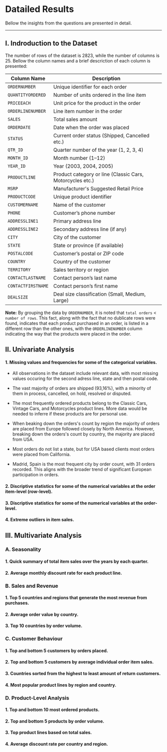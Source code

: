 # Datailed Results

Bellow the insights from the questions are presented in detail.

-------------------

## **I. Indroduction to the Dataset**

The number of rows of the dataset is 2823, while the number of columns is 25. 
Bellow the column names and a brief descriction of each column is presented:

| Column Name        | Description                                                |
| ------------------ | ---------------------------------------------------------- |
| `ORDERNUMBER`      | Unique identifier for each order                           |
| `QUANTITYORDERED`  | Number of units ordered in the line item                   |
| `PRICEEACH`        | Unit price for the product in the order                    |
| `ORDERLINENUMBER`  | Line item number in the order                              |
| `SALES`            | Total sales amount                                         |
| `ORDERDATE`        | Date when the order was placed                             |
| `STATUS`           | Current order status (Shipped, Cancelled etc.)             |
| `QTR_ID`           | Quarter number of the year (1, 2, 3, 4)                    |
| `MONTH_ID`         | Month number (1–12)                                        |
| `YEAR_ID`          | Year (2003, 2004, 2005)                                    |
| `PRODUCTLINE`      | Product category or line (Classic Cars, Motorcycles etc.)  |
| `MSRP`             | Manufacturer's Suggested Retail Price                      |
| `PRODUCTCODE`      | Unique product identifier                                  |
| `CUSTOMERNAME`     | Name of the customer                                       |
| `PHONE`            | Customer’s phone number                                    |
| `ADDRESSLINE1`     | Primary address line                                       |
| `ADDRESSLINE2`     | Secondary address line (if any)                            |
| `CITY`             | City of the customer                                       |
| `STATE`            | State or province (if available)                           |
| `POSTALCODE`       | Customer’s postal or ZIP code                              |
| `COUNTRY`          | Country of the customer                                    |
| `TERRITORY`        | Sales territory or region                                  |
| `CONTACTLASTNAME`  | Contact person’s last name                                 |
| `CONTACTFIRSTNAME` | Contact person’s first name                                |
| `DEALSIZE`         | Deal size classification (Small, Medium, Large)            |


**Note:** By grouping the data by `ORDERNUMBER`, it is noted that `total orders` < `number of rows`.
This fact, along with the fact that no dublicate rows were found, indicates that each product purchased in an order, is listed in a different row than the other ones, with the `ORDERLINENUMBER` column indicating the way that the products were placed in the order.


## **IΙ. Univariate Analysis**

#### 1. **Missing values** and **frequencies** for some of the categorical variables.

- All observations in the dataset include relevant data, with most missing values occuring for the second adress line, state and then postal code.

- The vast majority of orders are shipped (93,16%), with a minority of them in process, cancelled, on hold, resolved or disputed.

- The most frequently ordered products belong to the Classic Cars, Vintage Cars, and Motorcycles product lines. More data would be needed to inferre if these products are for personal use.

- When beaking down the orders's count by region the majority of orders are placed from Europe followed closely by North America. However, breaking down the orders's count by country, the majority are placed from USA.

- Most orders do not list a state, but for USA based clients most orders were placed from California.

- Madrid, Spain is the most frequent city by order count, with 31 orders recorded. This aligns with the broader trend of significant European participation in orders.

    
#### 2. Discriptive statistics for some of the numerical variables at the **order item-level** (row-level).
    
#### 3. Discriptive statistics for some of the numerical variables at the **order-level**.
    
#### 4. **Extreme outliers** in item sales.


    
## **IIΙ. Multivariate Analysis**

### **A. Seasonality**
  
#### 1. Quick summary of **total item sales** over the years by each **quarter**.
    
#### 2. Average **monthly discount rate** for each **product line**.
    


### **B. Sales and Revenue**
  
#### 1. Top 5 **countries** and **regions** that generate the **most revenue** from purchases.
    
#### 2. **Average order value** by **country**.
    
#### 3. Top 10 **countries** by **order volume**.
    


### **C. Customer Behaviour**
  
#### 1. Top and bottom 5 **customers** by **orders** placed.
    
#### 2. Top and bottom 5 customers by **average individual** order item **sales**.
    
#### 3. **Countries** sorted from the highest to least amount of **return customers**.
    
#### 4. Most popular **product lines** by **region** and **country**.
    


### **D. Product-Level Analysis**
  
#### 1. Top and bottom 10 **most ordered products**.
    
#### 2. Top and bottom 5 **products** by **order volume**. 
    
#### 3. Top **product lines** based on **total sales**.
    
#### 4. **Average discount rate** per **country** and **region**.
